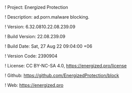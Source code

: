 ! Project: Energized Protection

! Description: ad.porn.malware blocking.

! Version: 6.32.0810.22.08.239.09

! Build Version: 22.08.239.09

! Build Date: Sat, 27 Aug 22 09:04:00 +06

! Version Code: 2390904

! License: CC BY-NC-SA 4.0, https://energized.pro/license

! Github: https://github.com/EnergizedProtection/block

! Web: https://energized.pro
